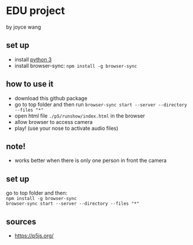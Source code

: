 # EDU project

by joyce wang

## set up
- install [python 3](https://www.python.org/downloads/release/python-373/)
- install browser-sync: `npm install -g browser-sync`  

## how to use it
- download this github package
- go to top folder and then run `browser-sync start --server --directory --files "*"`
- open html file `./p5/runshow/index.html` in the browser
- allow browser to access camera
- play! (use your nose to activate audio files)

## note!
- works better when there is only one person in front the camera

## set up
go to top folder and then:  
`npm install -g browser-sync`  
`browser-sync start --server --directory --files "*"`

## sources
- https://p5js.org/